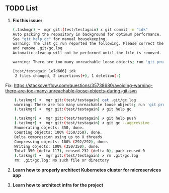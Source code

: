 ## TODO List
1. **Fix this issue:**

    ```bash
    (.taskmgr) ➜  mgr git:(test/testagain) ✗ git commit -m "idk"
    Auto packing the repository in background for optimum performance.
    See "git help gc" for manual housekeeping.
    warning: The last gc run reported the following. Please correct the root cause
    and remove .git/gc.log
    Automatic cleanup will not be performed until the file is removed.

    warning: There are too many unreachable loose objects; run 'git prune' to remove them.

    [test/testagain 1e7d666] idk
     2 files changed, 2 insertions(+), 1 deletion(-)
    ```

Fix: https://stackoverflow.com/questions/35738680/avoiding-warning-there-are-too-many-unreachable-loose-objects-during-git-svn
``` bash
    (.taskmgr) ➜  mgr git:(test/testagain) cat .git/gc.log             
    warning: There are too many unreachable loose objects; run 'git prune' to remove them.
    (.taskmgr) ➜  mgr git:(test/testagain) ✗ git help gc

    (.taskmgr) ➜  mgr git:(test/testagain) ✗ git help push
    (.taskmgr) ➜  mgr git:(test/testagain) ✗ git gc --aggressive
    Enumerating objects: 350, done.
    Counting objects: 100% (350/350), done.
    Delta compression using up to 8 threads
    Compressing objects: 100% (292/292), done.
    Writing objects: 100% (350/350), done.
    Total 350 (delta 117), reused 232 (delta 0), pack-reused 0
    (.taskmgr) ➜  mgr git:(test/testagain) ✗ rm .git/gc.log
    rm: .git/gc.log: No such file or directory
```
2. **Learn how to properly architect Kubernetes cluster for microservices app**

3. **Learn how to architect infra for the project**
